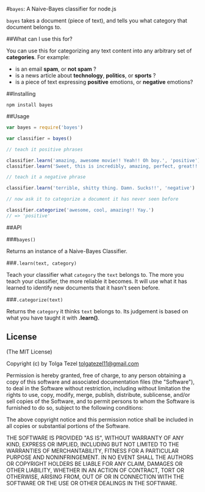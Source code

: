 #`bayes`: A Naive-Bayes classifier for node.js


`bayes` takes a document (piece of text), and tells you what category that document belongs to.

##What can I use this for?

You can use this for categorizing any text content into any arbitrary set of **categories**. For example:

- is an email **spam**, or **not spam** ?
- is a news article about **technology**, **politics**, or **sports** ?
- is a piece of text expressing **positive** emotions, or **negative** emotions?

##Installing

```
npm install bayes
```

##Usage

```javascript
var bayes = require('bayes')

var classifier = bayes()

// teach it positive phrases

classifier.learn('amazing, awesome movie!! Yeah!! Oh boy.', 'positive')
classifier.learn('Sweet, this is incredibly, amazing, perfect, great!!', 'positive')

// teach it a negative phrase

classifier.learn('terrible, shitty thing. Damn. Sucks!!', 'negative')

// now ask it to categorize a document it has never seen before

classifier.categorize('awesome, cool, amazing!! Yay.')
// => 'positive'

```

##API

###`bayes()`

Returns an instance of a Naive-Bayes Classifier.

###`.learn(text, category)`

Teach your classifier what `category` the `text` belongs to. The more you teach your classifier, the more reliable it becomes. It will use what it has learned to identify new documents that it hasn't seen before.

###`.categorize(text)`

Returns the `category` it thinks `text` belongs to. Its judgement is based on what you have taught it with **.learn()**.

## License 

(The MIT License)

Copyright (c) by Tolga Tezel <tolgatezel11@gmail.com>

Permission is hereby granted, free of charge, to any person obtaining a copy
of this software and associated documentation files (the "Software"), to deal
in the Software without restriction, including without limitation the rights
to use, copy, modify, merge, publish, distribute, sublicense, and/or sell
copies of the Software, and to permit persons to whom the Software is
furnished to do so, subject to the following conditions:

The above copyright notice and this permission notice shall be included in
all copies or substantial portions of the Software.

THE SOFTWARE IS PROVIDED "AS IS", WITHOUT WARRANTY OF ANY KIND, EXPRESS OR
IMPLIED, INCLUDING BUT NOT LIMITED TO THE WARRANTIES OF MERCHANTABILITY,
FITNESS FOR A PARTICULAR PURPOSE AND NONINFRINGEMENT. IN NO EVENT SHALL THE
AUTHORS OR COPYRIGHT HOLDERS BE LIABLE FOR ANY CLAIM, DAMAGES OR OTHER
LIABILITY, WHETHER IN AN ACTION OF CONTRACT, TORT OR OTHERWISE, ARISING FROM,
OUT OF OR IN CONNECTION WITH THE SOFTWARE OR THE USE OR OTHER DEALINGS IN
THE SOFTWARE.